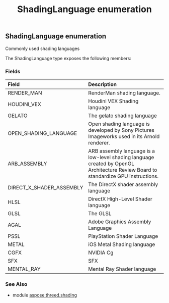 ﻿---
title: ShadingLanguage enumeration
second_title: Aspose.3D for Python via .NET API References
description: 
type: docs
weight: 130
url: /python-net/aspose.threed.shading/shadinglanguage/
is_root: false
---

## ShadingLanguage enumeration

Commonly used shading languages



The ShadingLanguage type exposes the following members:

### Fields
| Field | Description |
| :- | :- |
| RENDER_MAN | RenderMan shading language. |
| HOUDINI_VEX | Houdini VEX Shading language |
| GELATO | The gelato shading language |
| OPEN_SHADING_LANGUAGE | Open shading language is developed by Sony Pictures Imageworks used in its Arnold renderer. |
| ARB_ASSEMBLY | ARB assembly language is a low-level shading language created by OpenGL Architecture Review Board to standardize GPU instructions. |
| DIRECT_X_SHADER_ASSEMBLY | The DirectX shader assembly language |
| HLSL | DirectX High-Level Shader language |
| GLSL | The GLSL |
| AGAL | Adobe Graphics Assembly Language |
| PSSL | PlayStation Shader Language |
| METAL | iOS Metal Shading language |
| CGFX | NVIDIA Cg |
| SFX | SFX |
| MENTAL_RAY | Mental Ray Shader language |


### See Also

* module [aspose.threed.shading](../)
